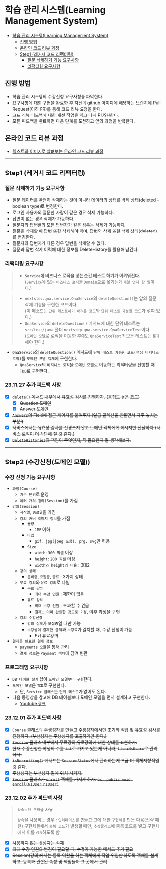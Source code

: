 # 학습 관리 시스템(Learning Management System)

<!-- TOC -->

* [학습 관리 시스템(Learning Management System)](#학습-관리-시스템learning-management-system)
  * [진행 방법](#진행-방법)
  * [온라인 코드 리뷰 과정](#온라인-코드-리뷰-과정)
  * [Step1 (레거시 코드 리팩터링)](#step1-레거시-코드-리팩터링)
    * [질문 삭제하기 기능 요구사항](#질문-삭제하기-기능-요구사항)
    * [리팩터링 요구사항](#리팩터링-요구사항)

<!-- TOC -->

## 진행 방법

* 학습 관리 시스템의 수강신청 요구사항을 파악한다.
* 요구사항에 대한 구현을 완료한 후 자신의 github 아이디에 해당하는 브랜치에 Pull Request(이하 PR)를 통해 코드 리뷰 요청을 한다.
* 코드 리뷰 피드백에 대한 개선 작업을 하고 다시 PUSH한다.
* 모든 피드백을 완료하면 다음 단계를 도전하고 앞의 과정을 반복한다.

## 온라인 코드 리뷰 과정

* [텍스트와 이미지로 살펴보는 온라인 코드 리뷰 과정](https://github.com/next-step/nextstep-docs/tree/master/codereview)

---

## Step1 (레거시 코드 리팩터링)

### 질문 삭제하기 기능 요구사항

- 질문 데이터를 완전히 삭제하는 것이 아니라 데이터의 상태를 삭제 상태(deleted - boolean type)로 변경한다.
- 로그인 사용자와 질문한 사람이 같은 경우 삭제 가능하다.
- 답변이 없는 경우 삭제가 가능하다.
- 질문자와 답변글의 모든 답변자가 같은 경우는 삭제가 가능하다.
- 질문을 삭제할 때 답변 또한 삭제해야 하며, 답변의 삭제 또한 삭제 상태(deleted)를 변경한다.
- 질문자와 답변자가 다른 경우 답변을 삭제할 수 없다.
- 질문과 답변 삭제 이력에 대한 정보를 DeleteHistory를 활용해 남긴다.

### 리팩터링 요구사항

> - **`Service`에 비즈니스 로직을 넣는 순간 테스트 하기가 어려워진다.**
    <br/> (`Service`에 있는 `비즈니스 로직`을 `Domain`으로 옮기는게 `제일 먼저 할 일`이다.)

> - `nextstep.qna.service.QnaService`의 `deleteQuestion()`는 앞의 질문 삭제 기능을 구현한 코드이다.
    <br/> (이 메소드는 `단위 테스트하기 어려운 코드`와 `단위 테스트 가능한 코드`가 섞여 있다.)
> - `QnaService`의 `deleteQuestion()` 메서드에 대한 단위 테스트는 `src/test/java` 폴더 `nextstep.qna.service.QnaServiceTest`이다.
    <br/> (`도메인 모델`로 로직을 이동한 후에도 `QnaServiceTest`의 모든 테스트는 `통과`해야 한다.)

- `QnaService`의 `deleteQuestion()` 메서드에 `단위 테스트 가능한 코드(핵심 비지니스 로직)`를 `도메인 모델 객체`에 구현한다.
  - `QnaService`의 `비지니스 로직`을 `도메인 모델`로 이동하는 리팩터링을 진행할 때 `TDD`로 구현한다.

### 23.11.27 추가 피드백 사항

- [X] ~~`delete()` 메서드 내부에서 유효성 검사를 진행하자. (응집도 높은 코드)~~
  - [X] ~~Question 도메인~~
  - [X] ~~Answer 도메인~~
- [X] ~~`Answers`의 Field에 접근 제어자를 붙여주자 (일급 콜렉션을 만들면서 자주 놓치는 부분!)~~
- [X] ~~서비스에서는 유효성 검사를 신경쓰지 않고 도메인 객체에게 메시지만 전달하자.(서비스 로직이 더 간단해 질 것 같다.)~~
- [X] ~~`DeleteHistories`의 책임이 무엇인지, 꼭 필요한지 잘 생각해보자.~~

---

## Step2 (수강신청(도메인 모델))

### 수강 신청 기능 요구사항

- `과정(Course)`
  - `기수 단위`로 운영
  - `여러 개의 강의(Session)`를 가짐
- `강의(Session)`
  - `시작일`, `종료일`을 가짐
  - `강의 커버 이미지 정보`를 가짐
    - `용량`
      - `1MB` 이하
    - `타입`
      - `gif, jpg(jpeg 포함), png, svg`만 허용
    - `Size`
      - `width`: `300 픽셀` 이상
      - `height`: `200 픽셀` 이상
      - `width와 height의 비율` : 3대2
  - `강의 상태`
    - `준비중`, `모집중`, `종료` : 3가지 상태
  - `무료 강의`와 `유료 강의`로 나뉨
    - `무료 강의`
      - `최대 수강 인원` : 제한이 없음
    - `유료 강의`
      - `최대 수강 인원` : 초과할 수 없음
      - `결제`는 `이미 완료한 것으로 가정`, 이후 과정을 구현
  - `강의 수강신청`
    - `강의 상태`가 `모집중`일 때만 가능
    - `수강생이 결제한 금액`과 `수강료`가 일치할 때, 수강 신청이 가능
      - Ex) 유료강의
- `결제를 완료한 결제 정보`
  - `payments 모듈`을 통해 관리
  - `결제 정보`는 `Payment 객체`에 담겨 반환

### 프로그래밍 요구사항

- `DB 테이블 설계` 없이 `도메인 모델부터 구현`한다.
- `도메인 모델`은 `TDD`로 구현한다.
  - 단, `Service 클래스`는 `단위 테스트`가 없어도 된다.
- 다음 동영상을 참고해 DB 테이블보다 도메인 모델을 먼저 설계하고 구현한다.
  - [Youtube 링크](https://youtu.be/VjbBGjVRxfk?si=KBRkYiSHApNf63Li)

### 23.12.01 추가 피드백 사항

- [X] ~~`Course` 클래스의 주생성자를 만들고 주생성자에서만 초기화 작업 및 유효성 검사를 진행하자. (부생성자는 주생성자를 호출하기만 한다.)~~
- [X] ~~`Session` 클래스 내부에서 무료강의,유료강의에 대한 상태를 표현하자.~~
- [X] ~~현재 수강신청한 학생의 수를 `int`로 가지고 있는게 아니라, `List<NsUser>`로 관리하자.~~
- [X] ~~`isRecruiting()` 메서드는 `SessionStatus`에서 관리하는게 조금 더 객체지향적일 것 같다.~~
- [X] ~~주생성자는 부생성자 밑에 위치 시키자.~~
- [X] ~~`Session` 클래스가 `enroll` 객체를 가지게 하자. `ex. public void enroll(NsUser nsUser)`~~

### 23.12.02 추가 피드백 사항

> `상속보단 조립`을 사용
>
> `상속`을 사용하는 경우 :
> `인터페이스`를 만들고 그에 대한 `구현체`를 만든 다음(전략 패턴) 구현체들에서 `중복 코드`가 발생할 때만,
> `추상클래스`에 중복 코드를 넣고 구현체에서 이를 `상속`하도록 함

- [X] ~~사용하지 않는 생성자는 삭제~~
- [X] ~~최대 수강 인원의 변경이 필요할 때, 수정이 가능한 메서드 추가 필요~~
- [X] ~~Session(강의)에서는 등록 역할을 하는 객체에게 작업 위임만 하도록 객체를 설계하고, 등록과 관련된 속성 및 책임들이 그 곳에서 관리~~ 
